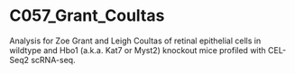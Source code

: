 # C057_Grant_Coultas

Analysis for Zoe Grant and Leigh Coultas of retinal epithelial cells in wildtype and Hbo1 (a.k.a. Kat7 or Myst2) knockout mice profiled with CEL-Seq2 scRNA-seq.
